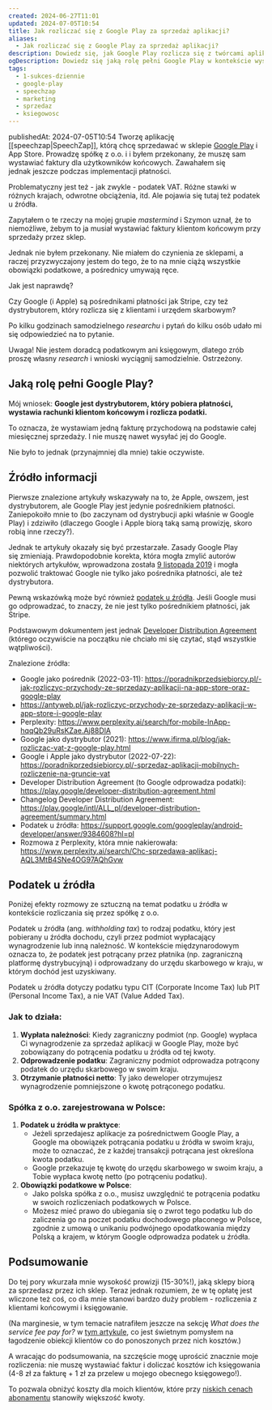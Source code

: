 ```yaml
---
created: 2024-06-27T11:01
updated: 2024-07-05T10:54
title: Jak rozliczać się z Google Play za sprzedaż aplikacji?
aliases:
  - Jak rozliczać się z Google Play za sprzedaż aplikacji?
description: Dowiedz się, jak Google Play rozlicza się z twórcami aplikacji, pełniąc rolę dystrybutora. Sprawdź, jakie obowiązki podatkowe ma Google, jak działa podatek u źródła i jak uprościć proces księgowy dla Twojej spółki z o.o.
ogDescription: Dowiedz się jaką rolę pełni Google Play w kontekście wystawiania rachunków klientom i rozliczeń podatkowych.
tags:
  - 1-sukces-dziennie
  - google-play
  - speechzap
  - marketing
  - sprzedaz
  - ksiegowosc
---
```

publishedAt: 2024-07-05T10:54
Tworzę aplikację [[speechzap|SpeechZap]], którą chcę sprzedawać w sklepie [Google Play](https://play.google.com/store/apps/details?id=com.speechzap.mobile) i App Store. 
Prowadzę spółkę z o.o. i  i byłem przekonany, że muszę sam wystawiać faktury dla użytkowników końcowych. Zawahałem się jednak jeszcze podczas implementacji płatności.

Problematyczny jest też - jak zwykle - podatek VAT. Różne stawki w różnych krajach, odwrotne obciążenia, itd. Ale pojawia się tutaj też podatek u źródła.

Zapytałem o te rzeczy na mojej grupie *mastermind* i Szymon uznał, że to niemożliwe, żebym to ja musiał wystawiać faktury klientom końcowym przy sprzedaży przez sklep.

Jednak nie byłem przekonany. Nie miałem do czynienia ze sklepami, a raczej przyzwyczajony jestem do tego, że to na mnie ciążą wszystkie obowiązki podatkowe, a pośrednicy umywają ręce.

Jak jest naprawdę?

Czy Google (i Apple) są pośrednikami płatności jak Stripe, czy też dystrybutorem, który rozlicza się z klientami i urzędem skarbowym?

Po kilku godzinach samodzielnego *researchu* i pytań do kilku osób udało mi się odpowiedzieć na to pytanie.

Uwaga! Nie jestem doradcą podatkowym ani księgowym, dlatego zrób proszę własny *research* i wnioski wyciągnij samodzielnie. Ostrzeżony.
## Jaką rolę pełni Google Play?

Mój wniosek: **Google jest dystrybutorem, który pobiera płatności, wystawia rachunki klientom końcowym i rozlicza podatki.**

To oznacza, że wystawiam jedną fakturę przychodową na podstawie całej miesięcznej sprzedaży. I nie muszę nawet wysyłać jej do Google.

Nie było to jednak (przynajmniej dla mnie) takie oczywiste.
## Źródło informacji

Pierwsze znalezione artykuły wskazywały na to, że Apple, owszem, jest dystrybutorem, ale Google Play jest jedynie pośrednikiem płatności. Zaniepokoiło mnie to (bo zaczynam od dystrybucji apki właśnie w Google Play) i zdziwiło (dlaczego Google i Apple biorą taką samą prowizję, skoro robią inne rzeczy?).

Jednak te artykuły okazały się być przestarzałe. Zasady Google Play się zmieniają. Prawdopodobnie korekta, która mogła zmylić autorów niektórych artykułów, wprowadzona została [9 listopada 2019](https://play.google/intl/ALL_pl/developer-distribution-agreement/summary.html) i mogła pozwolić traktować Google nie tylko jako pośrednika płatności, ale też dystrybutora.

Pewną wskazówką może być również [podatek u źródła](https://support.google.com/googleplay/android-developer/answer/9384608?hl=pl). Jeśli Google musi go odprowadzać, to znaczy, że nie jest tylko pośrednikiem płatności, jak Stripe.

Podstawowym dokumentem jest jednak [Developer Distribution Agreement](https://play.google/developer-distribution-agreement.html) (którego oczywiście na początku nie chciało mi się czytać, stąd wszystkie wątpliwości).

Znalezione źródła:
- Google jako pośrednik (2022-03-11): https://poradnikprzedsiebiorcy.pl/-jak-rozliczyc-przychody-ze-sprzedazy-aplikacji-na-app-store-oraz-google-play
- https://antyweb.pl/jak-rozliczyc-przychody-ze-sprzedazy-aplikacji-w-app-store-i-google-play
- Perplexity: https://www.perplexity.ai/search/for-mobile-InApp-hqqQb29uRsKZae.Aj88DlA
- Google jako dystrybutor (2021): https://www.ifirma.pl/blog/jak-rozliczac-vat-z-google-play.html
- Google i Apple jako dystrybutor (2022-07-22): https://poradnikprzedsiebiorcy.pl/-sprzedaz-aplikacji-mobilnych-rozliczenie-na-gruncie-vat
- Developer Distribution Agreement (to Google odprowadza podatki): https://play.google/developer-distribution-agreement.html
- Changelog Developer Distribution Agreement: https://play.google/intl/ALL_pl/developer-distribution-agreement/summary.html
- Podatek u źródła: https://support.google.com/googleplay/android-developer/answer/9384608?hl=pl
- Rozmowa z Perplexity, która mnie nakierowała: https://www.perplexity.ai/search/Chc-sprzedawa-aplikacj-AQL3MtB4SNe4OG97AQhGvw

## Podatek u źródła

Poniżej efekty rozmowy ze sztuczną na temat podatku u źródła w kontekście rozliczania się przez spółkę z o.o. 

Podatek u źródła (ang. *withholding tax*) to rodzaj podatku, który jest pobierany u źródła dochodu, czyli przez podmiot wypłacający wynagrodzenie lub inną należność. W kontekście międzynarodowym oznacza to, że podatek jest potrącany przez płatnika (np. zagraniczną platformę dystrybucyjną) i odprowadzany do urzędu skarbowego w kraju, w którym dochód jest uzyskiwany.

Podatek u źródła dotyczy podatku typu CIT (Corporate Income Tax) lub PIT (Personal Income Tax), a nie VAT (Value Added Tax).
### Jak to działa:

1. **Wypłata należności**: Kiedy zagraniczny podmiot (np. Google) wypłaca Ci wynagrodzenie za sprzedaż aplikacji w Google Play, może być zobowiązany do potrącenia podatku u źródła od tej kwoty.
2. **Odprowadzenie podatku**: Zagraniczny podmiot odprowadza potrącony podatek do urzędu skarbowego w swoim kraju.
3. **Otrzymanie płatności netto**: Ty jako deweloper otrzymujesz wynagrodzenie pomniejszone o kwotę potrąconego podatku.
### Spółka z o.o. zarejestrowana w Polsce:

1. **Podatek u źródła w praktyce**:
    - Jeżeli sprzedajesz aplikacje za pośrednictwem Google Play, a Google ma obowiązek potrącania podatku u źródła w swoim kraju, może to oznaczać, że z każdej transakcji potrącana jest określona kwota podatku.
    - Google przekazuje tę kwotę do urzędu skarbowego w swoim kraju, a Tobie wypłaca kwotę netto (po potrąceniu podatku).
2. **Obowiązki podatkowe w Polsce**:
    - Jako polska spółka z o.o., musisz uwzględnić te potrącenia podatku w swoich rozliczeniach podatkowych w Polsce.
    - Możesz mieć prawo do ubiegania się o zwrot tego podatku lub do zaliczenia go na poczet podatku dochodowego płaconego w Polsce, zgodnie z umową o unikaniu podwójnego opodatkowania między Polską a krajem, w którym Google odprowadza podatek u źródła.
## Podsumowanie

Do tej pory wkurzała mnie wysokość prowizji (15-30%!), jaką sklepy biorą za sprzedasz przez ich sklep. Teraz jednak rozumiem, że w tę opłatę jest wliczone też coś, co dla mnie stanowi bardzo duży problem - rozliczenia z klientami końcowymi i księgowanie.

(Na marginesie, w tym temacie natrafiłem jeszcze na sekcję *What does the service fee pay for?* w [tym artykule](https://support.google.com/googleplay/android-developer/answer/11131145?hl=en&ref_topic=12798386&sjid=13867008832489078351-EU), co jest świetnym pomysłem na łagodzenie obiekcji klientów co do ponoszonych przez nich kosztów.)

A wracając do podsumowania, na szczęście mogę uprościć znacznie moje rozliczenia: nie muszę wystawiać faktur i doliczać kosztów ich księgowania (4-8 zł za fakturę + 1 zł za przelew u mojego obecnego księgowego!).

To pozwala obniżyć koszty dla moich klientów, które przy [niskich cenach abonamentu](https://app.speechzap.com/pricing) stanowiły większość kwoty.